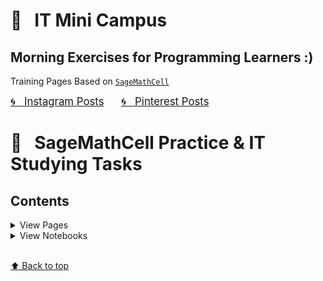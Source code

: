 # &#x1F303; &nbsp; IT Mini Campus 
## Morning Exercises for Programming Learners :)

Training Pages Based on [`SageMathCell`](https://sagecell.sagemath.org)

<a href="https://www.instagram.com/olga.belitskaya/" style="font-size:120%;">&#x1F300; &nbsp; Instagram Posts</a> &nbsp; &nbsp; &nbsp; <a href="https://www.pinterest.ru/olga_belitskaya/code-style/" style="font-size:120%;">&#x1F300; &nbsp; Pinterest Posts</a>

# &#x1F4C2; &nbsp; SageMathCell Practice & IT Studying Tasks

## Contents

<details>
<summary>View Pages</summary>
    
### [&#x1F4D1; &nbsp; Task 1.1. Task1.2](https://olgabelitskaya.github.io/it_mini_campus/Task_1_1_Task_1_2.html) 
### [&#x1F4D1; &nbsp; Task 1.3.1](https://olgabelitskaya.github.io/it_mini_campus/Task_1_3_1.html)  
### [&#x1F4D1; &nbsp; Task 1.3.2](https://olgabelitskaya.github.io/it_mini_campus/Task_1_3_2.html) 
### [&#x1F4D1; &nbsp; Task 1.3.3](https://olgabelitskaya.github.io/it_mini_campus/Task_1_3_3.html)

### [&#x1F4D1; &nbsp; Task 1.4.1](https://olgabelitskaya.github.io/it_mini_campus/Task_1_4_1.html) 
### [&#x1F4D1; &nbsp; Task 1.4.2](https://olgabelitskaya.github.io/it_mini_campus/Task_1_4_2.html) 
### [&#x1F4D1; &nbsp; Task 1.4.3](https://olgabelitskaya.github.io/it_mini_campus/Task_1_4_3.html)

### [&#x1F4D1; &nbsp; Task 1.5](https://olgabelitskaya.github.io/it_mini_campus/Task_1_5.html) 
### [&#x1F4D1; &nbsp; Task 1.6](https://olgabelitskaya.github.io/it_mini_campus/Task_1_6.html) 
### [&#x1F4D1; &nbsp; Task 1.7](https://olgabelitskaya.github.io/it_mini_campus/Task_1_7.html) 
### [&#x1F4D1; &nbsp; Task 1.8](https://olgabelitskaya.github.io/it_mini_campus/Task_1_8.html)

### [&#x1F4D1; &nbsp; Task 1.9.1](https://olgabelitskaya.github.io/it_mini_campus/Task_1_9_1.html) 
### [&#x1F4D1; &nbsp; Task 1.9.2](https://olgabelitskaya.github.io/it_mini_campus/Task_1_9_2.html) 
### [&#x1F4D1; &nbsp; Task 1.9.3](https://olgabelitskaya.github.io/it_mini_campus/Task_1_9_3.html) 
### [&#x1F4D1; &nbsp; Task 1.9.4](https://olgabelitskaya.github.io/it_mini_campus/Task_1_9_4.html)

### [&#x1F4D1; &nbsp; Task 2.1](https://olgabelitskaya.github.io/it_mini_campus/Task_2_1.html) 
### [&#x1F4D1; &nbsp; Task 2.2](https://olgabelitskaya.github.io/it_mini_campus/Task_2_2.html) 
### [&#x1F4D1; &nbsp; Task 2.3](https://olgabelitskaya.github.io/it_mini_campus/Task_2_3.html) 
### [&#x1F4D1; &nbsp; Task 2.4](https://olgabelitskaya.github.io/it_mini_campus/Task_2_4.html) 

### [&#x1F4D1; &nbsp; Task 2.5.1](https://olgabelitskaya.github.io/it_mini_campus/Task_2_5_1.html) 
### [&#x1F4D1; &nbsp; Task 2.5.2](https://olgabelitskaya.github.io/it_mini_campus/Task_2_5_2.html) 
### [&#x1F4D1; &nbsp; Task 2.5.3](https://olgabelitskaya.github.io/it_mini_campus/Task_2_5_3.html) 
### [&#x1F4D1; &nbsp; Task 2.5.4](https://olgabelitskaya.github.io/it_mini_campus/Task_2_5_4.html) 
### [&#x1F4D1; &nbsp; Task 2.6](https://olgabelitskaya.github.io/it_mini_campus/Task_2_6.html) 

### [&#x1F4D1; &nbsp; Task 3.1.1](https://olgabelitskaya.github.io/it_mini_campus/Task_3_1_1.html) 
### [&#x1F4D1; &nbsp; Task 3.1.2](https://olgabelitskaya.github.io/it_mini_campus/Task_3_1_2.html) 
### [&#x1F4D1; &nbsp; Task 3.2](https://olgabelitskaya.github.io/it_mini_campus/Task_3_2.html) 

### [&#x1F4D1; &nbsp; Task 4.1](https://olgabelitskaya.github.io/it_mini_campus/Task_4_1.html) 
### [&#x1F4D1; &nbsp; Task 4.2.1](https://olgabelitskaya.github.io/it_mini_campus/Task_4_2_1.html) 
### [&#x1F4D1; &nbsp; Task 4.2.2](https://olgabelitskaya.github.io/it_mini_campus/Task_4_2_2.html) 

### [&#x1F4D1; &nbsp; Task 4.2.3](https://olgabelitskaya.github.io/it_mini_campus/Task_4_2_3.html) 
### [&#x1F4D1; &nbsp; Task 4.2.4](https://olgabelitskaya.github.io/it_mini_campus/Task_4_2_4.html) 
### [&#x1F4D1; &nbsp; Task 4.2.5](https://olgabelitskaya.github.io/it_mini_campus/Task_4_2_5.html) 

</details>

<details>
<summary>View Notebooks</summary>
    
### [&#x1F4D3; &nbsp; Task 1.1. Task1.2](https://github.com/OlgaBelitskaya/it_mini_campus/blob/master/Task_1_1_Task_1_2.ipynb)
### [&#x1F4D3; &nbsp; Task 1.3.1](https://github.com/OlgaBelitskaya/it_mini_campus/blob/master/Task_1_3_1.ipynb)
### [&#x1F4D3; &nbsp; Task 1.3.2](https://github.com/OlgaBelitskaya/it_mini_campus/blob/master/Task_1_3_2.ipynb)
### [&#x1F4D3; &nbsp; Task 1.3.3](https://github.com/OlgaBelitskaya/it_mini_campus/blob/master/Task_1_3_3.ipynb)

</details>

    
<br>[⬆ Back to top](#Contents)
